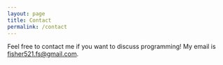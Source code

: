 ```yaml
---
layout: page
title: Contact
permalink: /contact
---
```


Feel free to contact me if you want to discuss programming!
My email is fisher521.fs@gmail.com.
